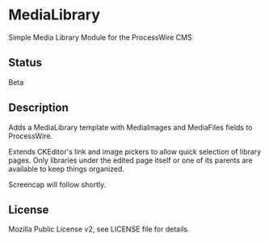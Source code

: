 # MediaLibrary
Simple Media Library Module for the ProcessWire CMS

## Status

Beta

## Description

Adds a MediaLibrary template with MediaImages and MediaFiles fields to ProcessWire.

Extends CKEditor's link and image pickers to allow quick selection of library pages. Only libraries under the edited page itself or one of its parents are available to keep things organized.

Screencap will follow shortly.

## License

Mozilla Public License v2, see LICENSE file for details.
